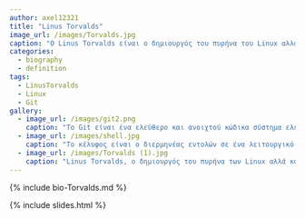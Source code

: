 ```yaml
---
author: axel12321
title: "Linus Torvalds"
image_url: /images/Torvalds.jpg
caption: "Ο Linus Torvalds είναι ο δημιουργός του πυρήνα του Linux αλλά και του Git ο οποίος προώθησε κυρίως την έννοια αλλά και την λειτουργία του open-source λογισμικού"
categories:
  - biography
  - definition
tags:
  - LinusTorvalds
  - Linux
  - Git
gallery:
  - image_url: /images/git2.png
    caption: "Το Git είναι ένα ελεύθερο και ανοιχτού κώδικα σύστημα ελέγχου έκδοσης κατανεμημένο, σχεδιασμένο για να χειρίζεται τα πάντα, από μικρά έως πολύ μεγάλα έργα με ταχύτητα και αποτελεσματικότητα. Το Git είναι εύκολο να μάθει και έχει ένα μικρό αποτύπωμα με αστραπιαία απόδοση."
  - image_url: /images/shell.jpg
    caption: "Το κέλυφος είναι ο διερμηνέας εντολών σε ένα λειτουργικό σύστημα, είναι ένα πρόγραμμα που εκτελεί άλλα προγράμματα."
  - image_url: /images/Torvalds (1).jpg
    caption: "Linus Torvalds, o δημιουργός του πυρήνα των Linux αλλά και του Git. "
---
```


{% include bio-Torvalds.md %}

{% include slides.html %}
